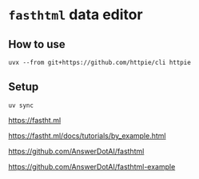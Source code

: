 # `fasthtml` data editor

## How to use

    uvx --from git+https://github.com/httpie/cli httpie

## Setup

    uv sync

https://fastht.ml

https://fastht.ml/docs/tutorials/by_example.html

https://github.com/AnswerDotAI/fasthtml

https://github.com/AnswerDotAI/fasthtml-example
